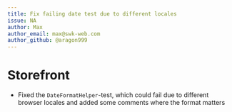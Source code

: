 ```yaml
---
title: Fix failing date test due to different locales
issue: NA
author: Max
author_email: max@swk-web.com
author_github: @aragon999
---
```

# Storefront
* Fixed the `DateFormatHelper`-test, which could fail due to different browser locales and added some comments where the format matters
